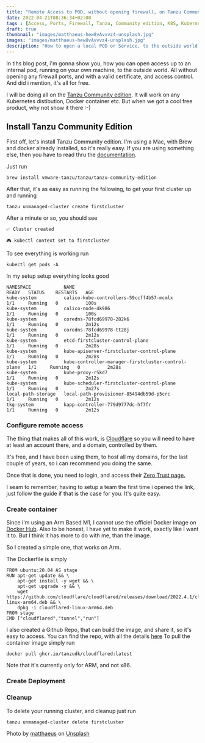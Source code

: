```yaml
---
title: "Remote Access to POD, without opening firewall, on Tanzu Community Edition"
date: 2022-04-21T08:36:34+02:00
tags : [Access, Ports, Firewall, Tanzu, Community edition, K8S, Kubernetes, Pods, Service, CloudFlare]
draft: true
thumbnail: "images/matthaeus-hew8vAvvvz4-unsplash.jpg"
images: "images/matthaeus-hew8vAvvvz4-unsplash.jpg"
description: "How to open a local POD or Service, to the outside world, without opening any firewall ports"
---
```

In tihs blog post, i'm gonna show you, how you can open access up to an internal pod, running on your own machine, to the outside world. All without opening any firewall ports, and with a valid certificate, and access control. And did i mention, it's all for free.

I will be doing all on the [Tanzu Community edition](https://tanzucommunityedition.io). It will work on any Kubernetes distibution, Docker container etc. But when we got a cool free product, why not show it there :-) 

## Install Tanzu Community Edition

First off, let's install Tanzu Community edition.
I'm using a Mac, with Brew and docker already installed, so it's really easy.
If you are using something else, then you have to read thru the [documentation](https://tanzucommunityedition.io/docs/v0.11/).

Just run 
```
brew install vmware-tanzu/tanzu/tanzu-community-edition
```

After that, it's as easy as running the following, to get your first cluster up and running
```
tanzu unmanaged-cluster create firstcluster
```

After a minute or so, you should see
```
✅ Cluster created

🎮 kubectl context set to firstcluster
```
To see everything is working run
```
kubectl get pods -A
```
In my setup setup everything looks good
```
NAMESPACE            NAME                                                 READY   STATUS    RESTARTS   AGE
kube-system          calico-kube-controllers-59ccff4b57-mcmlx             1/1     Running   0          100s
kube-system          calico-node-4k986                                    1/1     Running   0          100s
kube-system          coredns-78fcd69978-282k6                             1/1     Running   0          2m12s
kube-system          coredns-78fcd69978-tt28j                             1/1     Running   0          2m12s
kube-system          etcd-firstcluster-control-plane                      1/1     Running   0          2m28s
kube-system          kube-apiserver-firstcluster-control-plane            1/1     Running   0          2m28s
kube-system          kube-controller-manager-firstcluster-control-plane   1/1     Running   0          2m28s
kube-system          kube-proxy-r5kd7                                     1/1     Running   0          2m12s
kube-system          kube-scheduler-firstcluster-control-plane            1/1     Running   0          2m27s
local-path-storage   local-path-provisioner-85494db59d-p5crc              1/1     Running   0          2m12s
tkg-system           kapp-controller-779d9777dc-hf7fr                     1/1     Running   0          2m12s
```

### Configure remote access

The thing that makes all of this work, is [Cloudflare](https://www.cloudflare.com) so you will need to have at least an account there, and a domain, controlled by them.

It's free, and I have been using them, to host all my domains, for the last couple of years, so i can recommend you doing the same.

Once that is done, you need to login, and access their [Zero Trust page.](https://dash.teams.cloudflare.com/)

I seam to remember, having to setup a team the first time i opened the link, just follow the guide if that is the case for you. It's quite easy.



### Create container

Since i'm using an Arm Based M1, I cannot use the officiel Docker image on [Docker Hub](https://hub.docker.com/r/cloudflare/cloudflared). 
Also to be honest, I have yet to make it work, exactly like I want it to. But I think it has more to do with me, than the image.

So I created a simple one, that works on Arm.

The Dockerfile is simply 
```
FROM ubuntu:20.04 AS stage
RUN apt-get update && \
    apt-get install -y wget && \
    apt-get upgrade -y && \
    wget https://github.com/cloudflare/cloudflared/releases/download/2022.4.1/cloudflared-linux-arm64.deb && \
    dpkg -i cloudflared-linux-arm64.deb
FROM stage
CMD ["cloudflared","tunnel","run"]
```

I also created a Github Repo, that can build the image, and share it, so it's easy to access.
You can find the repo, with all the details [here](https://github.com/TanzuDK/cloudflared)
To pull the container image simply run 
```
docker pull ghcr.io/tanzudk/cloudflared:latest
```
Note that it's currently only for ARM, and not x86.


### Create Deployment




### Cleanup

To delete your running cluster, and cleanup just run
```
tanzu unmanaged-cluster delete firstcluster
```

Photo by <a href="https://unsplash.com/@matthaeus123?utm_source=unsplash&utm_medium=referral&utm_content=creditCopyText">matthaeus</a> on <a href="https://unsplash.com/collections/1964905/open-doors?utm_source=unsplash&utm_medium=referral&utm_content=creditCopyText">Unsplash</a>
  